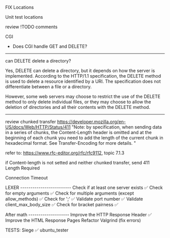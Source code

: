 FIX Locations

Unit test locations

review !TODO comments

CGI
- Does CGI handle GET and DELETE?

----------------------------------------------------
can DELETE delete a directory?

Yes, DELETE can delete a directory, but it depends on how the server is implemented. According to the HTTP/1.1 specification, the DELETE method is used to delete a resource identified by a URI. The specification does not differentiate between a file or a directory.

However, some web servers may choose to restrict the use of the DELETE method to only delete individual files, or they may choose to allow the deletion of directories and all their contents with the DELETE method.

----------------------------------------------------

review chunked transfer
https://developer.mozilla.org/en-US/docs/Web/HTTP/Status/411
"Note: by specification, when sending data in a series of chunks, the Content-Length header is omitted and at the beginning of each chunk you need to add the length of the current chunk in hexadecimal format. See Transfer-Encoding for more details. "

refer to: https://www.rfc-editor.org/rfc/rfc9112, topic 7.1.3

if Content-length is not setted and neither chunked transfer, send 411 Length Required

Connection Timeout

LEXER -------------------------
Check if at least one server exists ✅
Check for empty arguments ✅
Check for multiple arguments (except allow_methods) ✅
Check for ';' ✅
Validate port number ✅
Validate client_max_body_size ✅
Check for bracket pairness ✅

After math --------------------
Improve the HTTP Response Header ✅
Improve the HTML Response Pages
Refactor
Valgrind (fix errors)

TESTS:
Siege ✅
ubuntu_tester

